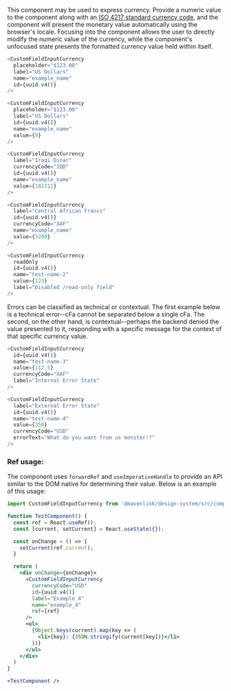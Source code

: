 This component may be used to express currency. Provide a numeric value to the component along with an
[ISO 4217 standard currency code](https://www.currency-iso.org/en/home.html), and the component will present the
monetary value automatically using the browser's locale. Focusing into the component allows the user to directly modify
the numeric value of the currency, while the component's unfocused state presents the formatted currency value held
within itself.

```js
<CustomFieldInputCurrency
  placeholder="$123.00"
  label="US Dollars"
  name="example_name"
  id={uuid.v4()}
/>
```

```js
<CustomFieldInputCurrency
  placeholder="$123.00"
  label="US Dollars"
  id={uuid.v4()}
  name="example_name"
  value={0}
/>
```

```js
<CustomFieldInputCurrency
  label="Iraqi Dinar"
  currencyCode="IQD"
  id={uuid.v4()}
  name="example_name"
  value={182211}
/>
```

```js
<CustomFieldInputCurrency
  label="Central African Francs"
  id={uuid.v4()}
  currencyCode="XAF"
  name="example_name"
  value={5200}
/>
```

```js
<CustomFieldInputCurrency
  readOnly
  id={uuid.v4()}
  name="test-name-2"
  value={123}
  label="Disabled /read-only field"
/>
```

Errors can be classified as technical or contextual. The first example below is a technical error--cFa cannot be
separated below a single cFa. The second, on the other hand, is contextual--perhaps the backend denied the value
presented to it, responding with a specific message for the context of that specific currency value.

```js
<CustomFieldInputCurrency
  id={uuid.v4()}
  name="test-name-3"
  value={112.5}
  currencyCode="XAF"
  label="Internal Error State"
/>
```

```js
<CustomFieldInputCurrency
  label="External Error State"
  id={uuid.v4()}
  name="test-name-4"
  value={350}
  currencyCode="USD"
  errorText="What do you want from us monster!?"
/>
```

### Ref usage:

The component uses `forwardRef` and `useImperativeHandle` to provide an API similar to the DOM native for determining their value.
Below is an example of this usage:

```jsx
import CustomFieldInputCurrency from '@mavenlink/design-system/src/components/custom-field-input-currency/custom-field-input-currency.jsx';

function TestComponent() {
  const ref = React.useRef();
  const [current, setCurrent] = React.useState({});

  const onChange = () => {
    setCurrent(ref.current);
  }

  return (
    <div onChange={onChange}>
      <CustomFieldInputCurrency
        currencyCode="USD"
        id={uuid.v4()}
        label="Example 4"
        name="example_4"
        ref={ref}
      />
      <ul>
        {Object.keys(current).map(key => (
          <li>{key}: {JSON.stringify(current[key])}</li>
        ))}
      </ul>
    </div>
  )
}

<TestComponent />
```
